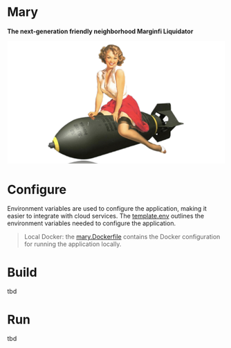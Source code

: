 # Mary 
**The next-generation friendly neighborhood Marginfi Liquidator**

![Mary](Mary.jpeg)
# Configure
Environment variables are used to configure the application, making it easier to integrate with cloud services. The [template.env](template.env) outlines the environment variables needed to configure the application.

> Local Docker: the [mary.Dockerfile](mary.Dockerfile) contains the Docker configuration for running the application locally.

# Build
tbd

# Run
tbd
